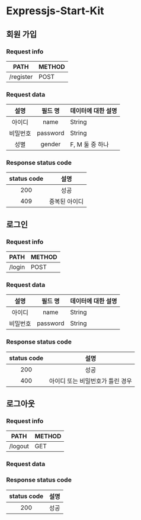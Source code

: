 # Expressjs-Start-Kit
## 회원 가입
### Request info
|  PATH  | METHOD |
|:------:|-----------|
|  /register  | POST |
### Request data
|  설명  |   필드 명   | 데이터에 대한 설명          |
|:--------:|:--------:|-----------------|
|  아이디  |   name   | String          |
| 비밀번호 | password | String          |
|   성별   |  gender  | F, M 둘 중 하나 |
### Response status code
| status code |      설명     |
|:---:|:-------------:|
| 200 |      성공     |
| 409 | 중복된 아이디 |
## 로그인
### Request info
|  PATH  | METHOD |
|:------:|-----------|
|  /login  | POST |
### Request data
|  설명  |   필드 명   | 데이터에 대한 설명          |
|:--------:|:--------:|-----------------|
|  아이디  |   name   | String          |
| 비밀번호 | password | String          |
### Response status code
| status code |      설명     |
|:---:|:-------------:|
| 200 |      성공     |
| 400 | 아이디 또는 비밀번호가 틀린 경우 |
## 로그아웃
### Request info
|  PATH  | METHOD |
|:------:|-----------|
|  /logout  | GET |
### Request data
### Response status code
| status code |      설명     |
|:---:|:-------------:|
| 200 |      성공     |